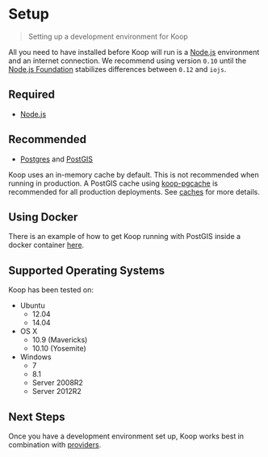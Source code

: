 # Setup

> Setting up a development environment for Koop

All you need to have installed before Koop will run is a [Node.js](https://nodejs.org/) environment and an internet connection. We recommend using version `0.10` until the [Node.js Foundation](https://www.joyent.com/blog/introducing-the-nodejs-foundation) stabilizes differences between `0.12` and `iojs`.

## Required

- [Node.js](https://nodejs.org/download/)

## Recommended

- [Postgres](https://wiki.postgresql.org/wiki/Detailed_installation_guides) and [PostGIS](http://postgis.net/install)

Koop uses an in-memory cache by default. This is not recommended when running in production. A PostGIS cache using [koop-pgcache](https://github.com/koopjs/koop-pgcache) is recommended for all production deployments. See [caches](caches.md) for more details.

## Using Docker

There is an example of how to get Koop running with PostGIS inside a docker container [here](https://github.com/kpettijohn/koop-docker-example).

## Supported Operating Systems

Koop has been tested on:

- Ubuntu
  - 12.04
  - 14.04
- OS X
  - 10.9 (Mavericks)
  - 10.10 (Yosemite)
- Windows
  - 7
  - 8.1
  - Server 2008R2
  - Server 2012R2

## Next Steps

Once you have a development environment set up, Koop works best in combination with [providers](providers.md).
